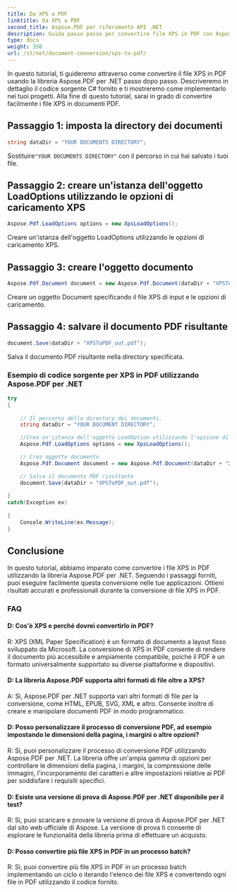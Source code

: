 ```yaml
---
title: Da XPS a PDF
linktitle: Da XPS a PDF
second_title: Aspose.PDF per riferimento API .NET
description: Guida passo passo per convertire file XPS in PDF con Aspose.PDF per .NET.
type: docs
weight: 350
url: /it/net/document-conversion/xps-to-pdf/
---
```

In questo tutorial, ti guideremo attraverso come convertire il file XPS in PDF usando la libreria Aspose.PDF per .NET passo dopo passo. Descriveremo in dettaglio il codice sorgente C# fornito e ti mostreremo come implementarlo nei tuoi progetti. Alla fine di questo tutorial, sarai in grado di convertire facilmente i file XPS in documenti PDF.

## Passaggio 1: imposta la directory dei documenti
```csharp
string dataDir = "YOUR DOCUMENTS DIRECTORY";
```
 Sostituire`"YOUR DOCUMENTS DIRECTORY"` con il percorso in cui hai salvato i tuoi file.

## Passaggio 2: creare un'istanza dell'oggetto LoadOptions utilizzando le opzioni di caricamento XPS
```csharp
Aspose.Pdf.LoadOptions options = new XpsLoadOptions();
```
Creare un'istanza dell'oggetto LoadOptions utilizzando le opzioni di caricamento XPS.

## Passaggio 3: creare l'oggetto documento
```csharp
Aspose.Pdf.Document document = new Aspose.Pdf.Document(dataDir + "XPSToPDF.xps", options);
```
Creare un oggetto Document specificando il file XPS di input e le opzioni di caricamento.

## Passaggio 4: salvare il documento PDF risultante
```csharp
document.Save(dataDir + "XPSToPDF_out.pdf");
```
Salva il documento PDF risultante nella directory specificata.

### Esempio di codice sorgente per XPS in PDF utilizzando Aspose.PDF per .NET

```csharp
try
{
	
	// Il percorso della directory dei documenti.
	string dataDir = "YOUR DOCUMENT DIRECTORY";

	//Crea un'istanza dell'oggetto LoadOption utilizzando l'opzione di caricamento XPS
	Aspose.Pdf.LoadOptions options = new XpsLoadOptions();

	// Crea oggetto documento
	Aspose.Pdf.Document document = new Aspose.Pdf.Document(dataDir + "XPSToPDF.xps", options);

	// Salva il documento PDF risultante
	document.Save(dataDir + "XPSToPDF_out.pdf");
	
}
catch(Exception ex)
   
{
	Console.WriteLine(ex.Message);
}
```

## Conclusione
In questo tutorial, abbiamo imparato come convertire i file XPS in PDF utilizzando la libreria Aspose.PDF per .NET. Seguendo i passaggi forniti, puoi eseguire facilmente questa conversione nelle tue applicazioni. Ottieni risultati accurati e professionali durante la conversione di file XPS in PDF.

### FAQ

#### D: Cos'è XPS e perché dovrei convertirlo in PDF?

R: XPS (XML Paper Specification) è un formato di documento a layout fisso sviluppato da Microsoft. La conversione di XPS in PDF consente di rendere il documento più accessibile e ampiamente compatibile, poiché il PDF è un formato universalmente supportato su diverse piattaforme e dispositivi.

#### D: La libreria Aspose.PDF supporta altri formati di file oltre a XPS?

A: Sì, Aspose.PDF per .NET supporta vari altri formati di file per la conversione, come HTML, EPUB, SVG, XML e altro. Consente inoltre di creare e manipolare documenti PDF in modo programmatico.

#### D: Posso personalizzare il processo di conversione PDF, ad esempio impostando le dimensioni della pagina, i margini o altre opzioni?

R: Sì, puoi personalizzare il processo di conversione PDF utilizzando Aspose.PDF per .NET. La libreria offre un'ampia gamma di opzioni per controllare le dimensioni della pagina, i margini, la compressione delle immagini, l'incorporamento dei caratteri e altre impostazioni relative ai PDF per soddisfare i requisiti specifici.

#### D: Esiste una versione di prova di Aspose.PDF per .NET disponibile per il test?

R: Sì, puoi scaricare e provare la versione di prova di Aspose.PDF per .NET dal sito web ufficiale di Aspose. La versione di prova ti consente di esplorare le funzionalità della libreria prima di effettuare un acquisto.

#### D: Posso convertire più file XPS in PDF in un processo batch?

R: Sì, puoi convertire più file XPS in PDF in un processo batch implementando un ciclo o iterando l'elenco dei file XPS e convertendo ogni file in PDF utilizzando il codice fornito.